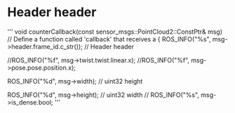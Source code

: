 # Header header

'''
void counterCallback(const sensor_msgs::PointCloud2::ConstPtr& msg)        // Define a function called 'callback' that receives a 
{
  ROS_INFO("%s", msg->header.frame_id.c_str());          //  Header header

  //ROS_INFO("%f", msg->twist.twist.linear.x);
  //ROS_INFO("%f", msg->pose.pose.position.x);

  ROS_INFO("%d", msg->width);      //        uint32 height

  ROS_INFO("%d", msg->height);   //   uint32 width 
 //  ROS_INFO("%s", msg->is_dense.bool;
'''
